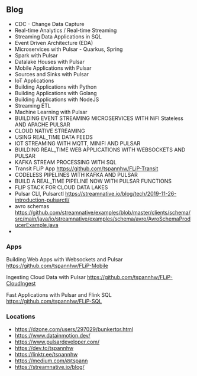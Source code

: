 ## Blog

* CDC - Change Data Capture
* Real-time Analytics / Real-time Streaming
* Streaming Data Applications in SQL
* Event Driven Architecture (EDA)
* Microservices with Pulsar - Quarkus, Spring
* Spark with Pulsar
* Datalake Houses with Pulsar
* Mobile Applications with Pulsar
* Sources and Sinks with Pulsar
* IoT Applications
* Building Applications with Python
* Building Applications with Golang
* Building Applications with NodeJS
* Streaming ETL
* Machine Learning with Pulsar
* BUILDING EVENT STREAMING MICROSERVICES WITH NiFI Stateless AND APACHE PULSAR
* CLOUD NATIVE STREAMING
* USING REAL_TIME DATA FEEDS
* IOT STREAMING WITH MQTT, MINIFI AND PULSAR
* BUILDING REAL_TIME WEB APPLICATIONS WITH WEBSOCKETS AND PULSAR
* KAFKA STREAM PROCESSING WITH SQL
* Transit FLiP App https://github.com/tspannhw/FLiP-Transit
* CODELESS PIPELINES WITH KAFKA AND PULSAR
* BUILD A REAL_TIME PIPELINE NOW WITH PULSAR FUNCTIONS
* FLIP STACK FOR CLOUD DATA LAKES
* Pulsar CLI, Pulsarctl https://streamnative.io/blog/tech/2019-11-26-introduction-pulsarctl/
* avro schemas https://github.com/streamnative/examples/blob/master/clients/schema/src/main/java/io/streamnative/examples/schema/avro/AvroSchemaProducerExample.java
* 

### Apps

Building Web Apps with Websockets and Pulsar
https://github.com/tspannhw/FLiP-Mobile

Ingesting Cloud Data with Pulsar
https://github.com/tspannhw/FLiP-CloudIngest

Fast Applications with Pulsar and Flink SQL
https://github.com/tspannhw/FLiP-SQL

### Locations

* https://dzone.com/users/297029/bunkertor.html
* https://www.datainmotion.dev/
* https://www.pulsardeveloper.com/
* https://dev.to/tspannhw
* https://linktr.ee/tspannhw
* https://medium.com/@tspann
* https://streamnative.io/blog/
